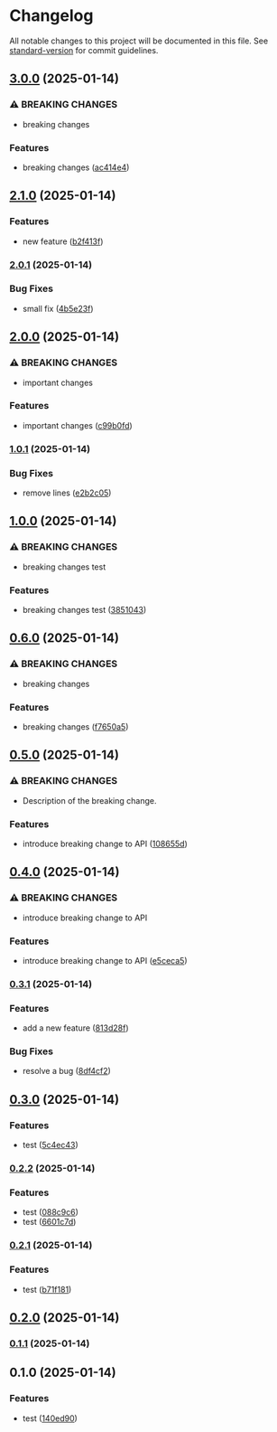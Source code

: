 # Changelog

All notable changes to this project will be documented in this file. See [standard-version](https://github.com/conventional-changelog/standard-version) for commit guidelines.

## [3.0.0](https://github.com/mokkapps/changelog-generator-demo/compare/v2.1.0...v3.0.0) (2025-01-14)

### ⚠ BREAKING CHANGES

- breaking changes

### Features

- breaking changes ([ac414e4](https://github.com/mokkapps/changelog-generator-demo/commits/ac414e411bb996e61e5ebc38a5132c01ac30103e))

## [2.1.0](https://github.com/mokkapps/changelog-generator-demo/compare/v2.0.1...v2.1.0) (2025-01-14)

### Features

- new feature ([b2f413f](https://github.com/mokkapps/changelog-generator-demo/commits/b2f413fc1bbf30da8e7061b3595f4a3f0cc20506))

### [2.0.1](https://github.com/mokkapps/changelog-generator-demo/compare/v2.0.0...v2.0.1) (2025-01-14)

### Bug Fixes

- small fix ([4b5e23f](https://github.com/mokkapps/changelog-generator-demo/commits/4b5e23f52317f92543dc2f457c94eb3e48320f00))

## [2.0.0](https://github.com/mokkapps/changelog-generator-demo/compare/v1.0.1...v2.0.0) (2025-01-14)

### ⚠ BREAKING CHANGES

- important changes

### Features

- important changes ([c99b0fd](https://github.com/mokkapps/changelog-generator-demo/commits/c99b0fd6d550f701b98d770338cc6558732f3ea7))

### [1.0.1](https://github.com/mokkapps/changelog-generator-demo/compare/v1.0.0...v1.0.1) (2025-01-14)

### Bug Fixes

- remove lines ([e2b2c05](https://github.com/mokkapps/changelog-generator-demo/commits/e2b2c0540e797b1ede3f806eb64c285ea08a6f0a))

## [1.0.0](https://github.com/mokkapps/changelog-generator-demo/compare/v0.6.0...v1.0.0) (2025-01-14)

### ⚠ BREAKING CHANGES

- breaking changes test

### Features

- breaking changes test ([3851043](https://github.com/mokkapps/changelog-generator-demo/commits/38510434dcffa6c19c95d575f8cbe91edf4ad6f4))

## [0.6.0](https://github.com/mokkapps/changelog-generator-demo/compare/v0.5.0...v0.6.0) (2025-01-14)

### ⚠ BREAKING CHANGES

- breaking changes

### Features

- breaking changes ([f7650a5](https://github.com/mokkapps/changelog-generator-demo/commits/f7650a5747c470fee7b34c9c7fd170b43f2b09a6))

## [0.5.0](https://github.com/mokkapps/changelog-generator-demo/compare/v0.4.0...v0.5.0) (2025-01-14)

### ⚠ BREAKING CHANGES

- Description of the breaking change.

### Features

- introduce breaking change to API ([108655d](https://github.com/mokkapps/changelog-generator-demo/commits/108655d2fff1064dd4f9a41ea2d869abf501bf2d))

## [0.4.0](https://github.com/mokkapps/changelog-generator-demo/compare/v0.3.1...v0.4.0) (2025-01-14)

### ⚠ BREAKING CHANGES

- introduce breaking change to API

### Features

- introduce breaking change to API ([e5ceca5](https://github.com/mokkapps/changelog-generator-demo/commits/e5ceca57dc0421bbe31c172976cec7928649e78e))

### [0.3.1](https://github.com/mokkapps/changelog-generator-demo/compare/v0.3.0...v0.3.1) (2025-01-14)

### Features

- add a new feature ([813d28f](https://github.com/mokkapps/changelog-generator-demo/commits/813d28f347dd12f566591ffbcea7565d168b6865))

### Bug Fixes

- resolve a bug ([8df4cf2](https://github.com/mokkapps/changelog-generator-demo/commits/8df4cf20fdb89a204706100bf57445be0b2e5226))

## [0.3.0](https://github.com/mokkapps/changelog-generator-demo/compare/v0.2.2...v0.3.0) (2025-01-14)

### Features

- test ([5c4ec43](https://github.com/mokkapps/changelog-generator-demo/commits/5c4ec436068164bf8b2fde14304637558b1facaa))

### [0.2.2](https://github.com/mokkapps/changelog-generator-demo/compare/v0.2.1...v0.2.2) (2025-01-14)

### Features

- test ([088c9c6](https://github.com/mokkapps/changelog-generator-demo/commits/088c9c68a9c679aa8bc9a72eb7311df675d2f13b))
- test ([6601c7d](https://github.com/mokkapps/changelog-generator-demo/commits/6601c7d55ecde9a8b0596b447b1b7d4a93271046))

### [0.2.1](https://github.com/mokkapps/changelog-generator-demo/compare/v0.2.0...v0.2.1) (2025-01-14)

### Features

- test ([b71f181](https://github.com/mokkapps/changelog-generator-demo/commits/b71f1815c99cbdb3047cd0e5ec209991e2d0b306))

## [0.2.0](https://github.com/mokkapps/changelog-generator-demo/compare/v0.1.1...v0.2.0) (2025-01-14)

### [0.1.1](https://github.com/mokkapps/changelog-generator-demo/compare/v0.1.0...v0.1.1) (2025-01-14)

## 0.1.0 (2025-01-14)

### Features

- test ([140ed90](https://github.com/mokkapps/changelog-generator-demo/commits/140ed903c107e4eefd5be1fc757f8a9e527f12df))
